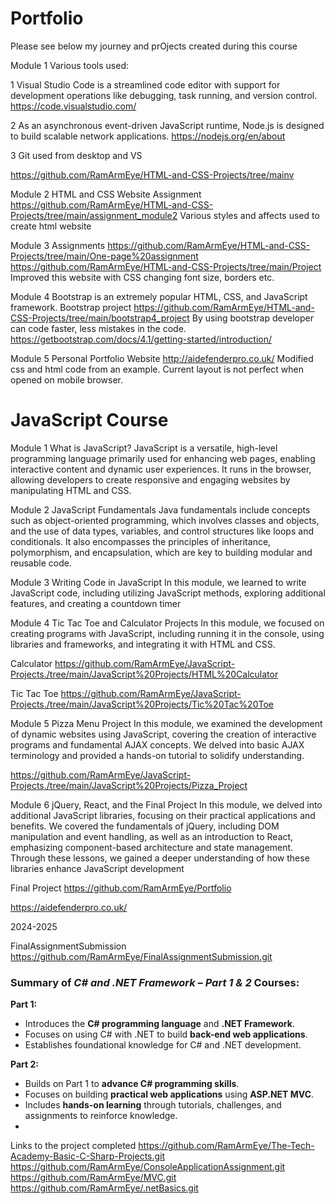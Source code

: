# Portfolio
Please see below my journey  and prOjects created during this course

Module 1
Various tools used:

1 Visual Studio Code is a streamlined code editor with support for development operations like debugging, task running, and version control. 
https://code.visualstudio.com/

2 As an asynchronous event-driven JavaScript runtime, Node.js is designed to build scalable network applications.
https://nodejs.org/en/about

3 Git used  from desktop and VS


https://github.com/RamArmEye/HTML-and-CSS-Projects/tree/mainv

Module 2
HTML and CSS Website Assignment
https://github.com/RamArmEye/HTML-and-CSS-Projects/tree/main/assignment_module2
Various styles and affects used to create html website

Module 3
Assignments
https://github.com/RamArmEye/HTML-and-CSS-Projects/tree/main/One-page%20assignment
https://github.com/RamArmEye/HTML-and-CSS-Projects/tree/main/Project
Improved this website with CSS changing font size, borders etc.

Module 4
Bootstrap is an extremely popular HTML, CSS, and JavaScript framework.
Bootstrap project
https://github.com/RamArmEye/HTML-and-CSS-Projects/tree/main/bootstrap4_project
By using bootstrap developer can code faster, less mistakes in the code.
https://getbootstrap.com/docs/4.1/getting-started/introduction/ 

Module 5
Personal Portfolio Website
http://aidefenderpro.co.uk/
Modified css and html code from an example. Current layout is not perfect when opened on mobile browser.


  <h1>JavaScript Course</h1>

Module 1
What is JavaScript?
JavaScript is a versatile, high-level programming language primarily used for enhancing web pages, enabling interactive content and dynamic user experiences. It runs in the browser, allowing developers to create responsive and engaging websites by manipulating HTML and CSS.



Module 2
JavaScript Fundamentals
Java fundamentals include concepts such as object-oriented programming, which involves classes and objects, and the use of data types, variables, and control structures like loops and conditionals. It also encompasses the principles of inheritance, polymorphism, and encapsulation, which are key to building modular and reusable code.

Module 3
Writing Code in JavaScript
In this module, we learned to write JavaScript code, including utilizing JavaScript methods, exploring additional features, and creating a countdown timer

Module 4
Tic Tac Toe and Calculator Projects
In this module, we focused on creating programs with JavaScript, including running it in the console, using libraries and frameworks, and integrating it with HTML and CSS.

Calculator
https://github.com/RamArmEye/JavaScript-Projects./tree/main/JavaScript%20Projects/HTML%20Calculator

Tic Tac Toe
https://github.com/RamArmEye/JavaScript-Projects./tree/main/JavaScript%20Projects/Tic%20Tac%20Toe

Module 5
Pizza Menu Project
In this module, we examined the development of dynamic websites using JavaScript, covering the creation of interactive programs and fundamental AJAX concepts. We delved into basic AJAX terminology and provided a hands-on tutorial to solidify understanding.

https://github.com/RamArmEye/JavaScript-Projects./tree/main/JavaScript%20Projects/Pizza_Project


Module 6
jQuery, React, and the Final Project
In this module, we delved into additional JavaScript libraries, focusing on their practical applications and benefits. We covered the fundamentals of jQuery, including DOM manipulation and event handling, as well as an introduction to React, emphasizing component-based architecture and state management. Through these lessons, we gained a deeper understanding of how these libraries enhance JavaScript development

Final Project
https://github.com/RamArmEye/Portfolio

https://aidefenderpro.co.uk/

2024-2025 

FinalAssignmentSubmission
https://github.com/RamArmEye/FinalAssignmentSubmission.git

### Summary of *C# and .NET Framework – Part 1 & 2* Courses:

**Part 1:**
- Introduces the **C# programming language** and **.NET Framework**.
- Focuses on using C# with .NET to build **back-end web applications**.
- Establishes foundational knowledge for C# and .NET development.

**Part 2:**
- Builds on Part 1 to **advance C# programming skills**.
- Focuses on building **practical web applications** using **ASP.NET MVC**.
- Includes **hands-on learning** through tutorials, challenges, and assignments to reinforce knowledge.
-  
Links to the project completed
https://github.com/RamArmEye/The-Tech-Academy-Basic-C-Sharp-Projects.git
https://github.com/RamArmEye/ConsoleApplicationAssignment.git
https://github.com/RamArmEye/MVC.git
https://github.com/RamArmEye/.netBasics.git



